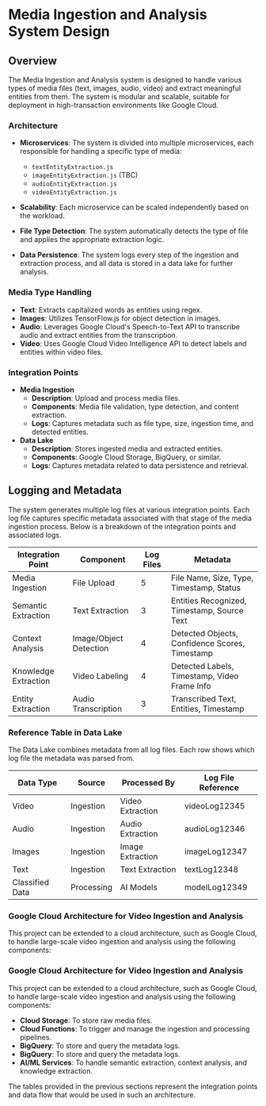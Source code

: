 # Media Ingestion and Analysis System Design

## Overview
The Media Ingestion and Analysis system is designed to handle various types of media files (text, images, audio, video) and extract meaningful entities from them. The system is modular and scalable, suitable for deployment in high-transaction environments like Google Cloud.

### Architecture
- **Microservices**: The system is divided into multiple microservices, each responsible for handling a specific type of media:

  - `textEntityExtraction.js`
  - `imageEntityExtraction.js` (TBC)
  - `audioEntityExtraction.js`
  - `videoEntityExtraction.js`
    
- **Scalability**: Each microservice can be scaled independently based on the workload.
- **File Type Detection**: The system automatically detects the type of file and applies the appropriate extraction logic.
- **Data Persistence**: The system logs every step of the ingestion and extraction process, and all data is stored in a data lake for further analysis.

### Media Type Handling

- **Text**: Extracts capitalized words as entities using regex.
- **Images**: Utilizes TensorFlow.js for object detection in images.
- **Audio**: Leverages Google Cloud's Speech-to-Text API to transcribe audio and extract entities from the transcription.
- **Video**: Uses Google Cloud Video Intelligence API to detect labels and entities within video files.

### Integration Points

- **Media Ingestion**
  - **Description**: Upload and process media files.
  - **Components**: Media file validation, type detection, and content extraction.
  - **Logs**: Captures metadata such as file type, size, ingestion time, and detected entities.
- **Data Lake**
  - **Description**: Stores ingested media and extracted entities.
  - **Components**: Google Cloud Storage, BigQuery, or similar.
  - **Logs**: Captures metadata related to data persistence and retrieval.

## Logging and Metadata
The system generates multiple log files at various integration points. Each log file captures specific metadata associated with that stage of the media ingestion process. Below is a breakdown of the integration points and associated logs.


| Integration Point | Component | Log Files | Metadata |
|-------------------|-----------|-----------|----------|
| Media Ingestion   | File Upload | 5 | File Name, Size, Type, Timestamp, Status |
| Semantic Extraction | Text Extraction | 3 | Entities Recognized, Timestamp, Source Text |
| Context Analysis  | Image/Object Detection | 4 | Detected Objects, Confidence Scores, Timestamp |
| Knowledge Extraction | Video Labeling | 4 | Detected Labels, Timestamp, Video Frame Info |
| Entity Extraction | Audio Transcription | 3 | Transcribed Text, Entities, Timestamp |

### Reference Table in Data Lake
The Data Lake combines metadata from all log files. Each row shows which log file the metadata was parsed from.

| Data Type       | Source      | Processed By     | Log File Reference |
|-----------------|-------------|------------------|--------------------|
| Video           | Ingestion   | Video Extraction | videoLog12345      |
| Audio           | Ingestion   | Audio Extraction | audioLog12346      |
| Images          | Ingestion   | Image Extraction | imageLog12347      |
| Text            | Ingestion   | Text Extraction  | textLog12348       |
| Classified Data | Processing  | AI Models        | modelLog12349      |


### Google Cloud Architecture for Video Ingestion and Analysis
This project can be extended to a cloud architecture, such as Google Cloud, to handle large-scale video ingestion and analysis using the following components:

### Google Cloud Architecture for Video Ingestion and Analysis
This project can be extended to a cloud architecture, such as Google Cloud, to handle large-scale video ingestion and analysis using the following components:
- **Cloud Storage**: To store raw media files.
- **Cloud Functions**: To trigger and manage the ingestion and processing pipelines.
- **BigQuery**: To store and query the metadata logs.
- **BigQuery**: To store and query the metadata logs.
- **AI/ML Services**: To handle semantic extraction, context analysis, and knowledge extraction.

The tables provided in the previous sections represent the integration points and data flow that would be used in such an architecture.


